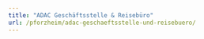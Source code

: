 ```yaml
---
title: "ADAC Geschäftsstelle & Reisebüro"
url: /pforzheim/adac-geschaeftsstelle-und-reisebuero/
---
```

